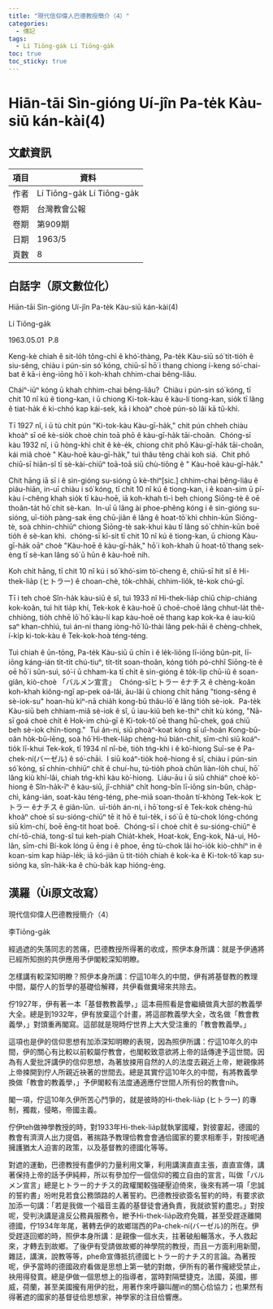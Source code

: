 ```yaml
---
title: "現代信仰偉人巴德教授簡介（4）"
categories:
  - 傳記
tags:
  - Lí Tiōng-ga̍k Lí Tiōng-ga̍k
toc: true
toc_sticky: true
---
```


# Hiān-tāi Sìn-gióng Uí-jîn Pa-te̍k Kàu-siū kán-kài(4)

## 文獻資訊

| 項目 | 資料 |
|---|---|
| 作者 | Lí Tiōng-ga̍k Lí Tiōng-ga̍k |
| 卷期 | 台灣教會公報 |
| 卷期 | 第909期 |
| 日期 | 1963/5 |
| 頁數 | 8 |

## 白話字（原文數位化）

Hiān-tāi Sìn-gióng Uí-jîn Pa-te̍k Kàu-siū kán-kài(4)

Lí Tiōng-ga̍k

1963.05.01  P.8

Keng-kè chiah ê sit-lo̍h tông-chì ê khó͘-thàng, Pa-te̍k Kàu-siū só͘ tit-tio̍h ê siu-sêng, chiàu i pún-sin só͘ kóng, chiū-sī hō͘ i thang chiong í-keng só͘-chai-bat ê kā-i èng-iōng hō͘ i koh-khah chhim-chai bêng-liâu.

Cháiⁿ-iūⁿ kóng ū khah chhim-chai bêng-liâu?  Chiàu i pún-sin só͘ kóng, tī chit 10 nî kú ê tiong-kan, i ū chiong Ki-tok-kàu ê kàu-lí tiong-kan, sio̍k tī lâng ê tiat-ha̍k ê ki-chhó kap kái-sek, kā i khoàⁿ choè pún-sò lâi kā tû-khì.

Tī 1927 nî, i ū tù chi̍t pún "Ki-tok-kàu Kàu-gī-ha̍k," chit pún chheh chiàu khoàⁿ sī oē kè-sio̍k choè chin toā phō ê kàu-gī-ha̍k tāi-choân.  Chóng-sī kàu 1932 nî, i ū hòng-khì chit ê kè-e̍k, chiong chit phō Kàu-gī-ha̍k tāi-choân, kái miâ choè " Kàu-hoē kàu-gī-ha̍k," tuì thâu têng chài koh siá.  Chit phō chiū-sī hiān-sî tī sè-kài-chiūⁿ toā-toā siū chù-tiōng ê " Kàu-hoē kàu-gī-ha̍k."

Chit hāng iā sī i ê sìn-gióng su-sióng ū kè-thiⁿ[sic.] chhim-chai bêng-liâu ê piáu-hiān, in-uī chiàu i só͘ kóng, tī chit 10 nî kú ê tiong-kan, i ê koan-sim ū pí-kàu í-chêng khah sio̍k tī kàu-hoē, iā koh-khah tì-ì beh chiong Siōng-tè ê oē thoân-ta̍t hō͘ chit sè-kan.  In-uī ū lâng ài phoe-phêng kóng i ê sìn-gióng su-sióng, uī-tio̍h pàng-sak ēng chū-jiân ê lâng ê hoat-tō͘ khì chhin-kūn Siōng-tè, soà chhin-chhiūⁿ chiong Siōng-tè sak-khui kàu tī lâng só͘ chhin-kūn boē tio̍h ê sè-kan khì.  chóng-sī kî-si̍t tī chit 10 nî kú ê tiong-kan, ū chiong Kàu-gī-ha̍k oāⁿ choè "Kàu-hoē ê kàu-gī-ha̍k," hō͘ i koh-khah ū hoat-tō͘ thang sek-èng tī sè-kan lâng só͘ ū hūn ê kàu-hoē nih.

Koh chi̍t hāng, tī chit 10 nî kú i só͘ khó͘-sim tò͘-cheng ê, chiū-sī hit sî ê Hi-thek-lia̍p (ヒトラー) ê choan-chè, to̍k-chhâi, chhim-lio̍k, tè-kok chú-gī.

Tī i teh choè Sîn-ha̍k kàu-siū ê sî, tuì 1933 nî Hi-thek-lia̍p chiū chip-chiáng kok-koân, tuì hit tia̍p khí, Tek-kok ê kàu-hoē ū choē-choē lâng chhut-la̍t thê-chhiòng, tio̍h chhē lō͘ hō͘ kàu-lí kap kàu-hoē oē thang kap kok-ka ê iau-kiû saⁿ khan-chhiú, tuì án-ni thang iòng-hō͘ Iû-thài lâng pek-hāi ê chèng-chhek, í-ki̍p ki-tok-kàu ê Tek-kok-hoà téng-téng.

Tuì chiah ê ūn-tōng, Pa-te̍k Kàu-siū ū chīn i ê le̍k-liōng lī-iōng bûn-pit, lī-iōng káng-ián ti̍t-ti̍t chú-tiuⁿ, ti̍t-ti̍t soan-thoân, kóng tio̍h pó-chhî Siōng-tè ê oē hō͘ i sûn-suì, só͘-í ū chham-ka tī chi̍t ê sìn-gióng ê to̍k-li̍p chū-iû ê soan-giân, kiò-choè 「バルメン宣言」  Chóng-sīヒトラー êナチス ê chèng-koân koh-khah kiông-ngī ap-pek oá-lâi, āu-lâi ū chiong chi̍t hāng "tiong-sêng ê sè-iok-su" hoan-hù kìⁿ-nā chia̍h kong-bū thâu-lō͘ ê lâng tio̍h sè-iok.  Pa-te̍k Kàu-siū beh chhiam-miâ sè-iok ê sî, ū iau-kiû beh ke-thiⁿ chi̍t kù kóng, "Nā-sī goá choè chi̍t ê Hok-im chú-gī ê Ki-tok-tô͘ oē thang hū-chek, goá chiū beh sè-iok chīn-tiong."  Tuì án-ni, siū phoàⁿ-koat kóng sī uî-hoán Kong-bū-oân ho̍k-bū-lēng, soà hō͘ Hi-thek-lia̍p chèng-hú bián-chit, sīm-chì siū koáⁿ-tio̍k lī-khui Tek-kok, tī 1934 nî nî-bé, tio̍h tńg-khì i ê kò͘-hiong Suī-se ê Pa-chek-ní(バーゼル) ê só͘-chāi.  I siū koáⁿ-tio̍k hoê-hiong ê sî, chiàu i pún-sin só͘ kóng, sī chhin-chhiūⁿ chi̍t ê chuí-hu, tú-tio̍h phoà chûn liàn-lo̍h chuí, hō͘ lâng kiù khí-lâi, chiah tńg-khì kàu kò͘-hiong.  Liáu-āu i ū siū chhiáⁿ choè kò͘-hiong ê Sîn-ha̍k-īⁿ ê kàu-siū, jî-chhiáⁿ chi̍t hong-bīn lī-iōng sin-bûn, cha̍p-chì, káng-ián, soat-kàu téng-téng, phe-miā soan-thoân tí-khòng Tek-kok ヒトラー êナチス ê giân-lūn.  uī-tio̍h án-ni, i hō͘ tong-sî ê Tek-kok chèng-hú khoàⁿ choè sī su-sióng-chiūⁿ tē it hō ê tuì-te̍k, i só͘ ū ê tù-chok lóng-chóng siū kìm-chí, boē ēng-tit hoat boē.  Chóng-sī i choè chi̍t ê su-sióng-chiūⁿ ê chí-tō-chiá, tong-sî tuì keh-piah Chia̍t-khek, Hoat-kok, Eng-kok, Ná-ui, Hô-lân, sīm-chì Bí-kok lóng ū ēng i ê phoe, ēng tù-chok lâi ho͘-io̍k kiò-chhíⁿ in ê koan-sim kap hia̍p-le̍k; iā kó-jiân ū tit-tio̍h chiah ê kok-ka ê Ki-tok-tô͘ kap su-sióng ka, sîn-ha̍k-ka ê chù-ba̍k kap hióng-èng.

## 漢羅（Ùi原文改寫）

現代信仰偉人巴德教授簡介（4）

李Tiōng-ga̍k

經過遮的失落同志的苦痛，巴德教授所得著的收成，照伊本身所講：就是予伊通將已經所知捌的共伊應用予伊閣較深知明瞭。

怎樣講有較深知明瞭？照伊本身所講：佇這10年久的中間，伊有將基督教的教理中間，屬佇人的哲學的基礎佮解釋，共伊看做糞埽來共除去。

佇1927年，伊有著一本「基督教教義學，」這本冊照看是會繼續做真大部的教義學大全。總是到1932年，伊有放棄這个計畫，將這部教義學大全，改名做「教會教義學，」對頭重再閣寫。這部就是現時佇世界上大大受注重的「教會教義學。」

這項也是伊的信仰思想有加添深知明瞭的表現，因為照伊所講：佇這10年久的中間，伊的關心有比較以前較屬佇教會，也閣較致意欲將上帝的話傳達予這世間。因為有人愛批評講伊的信仰思想，為著放捒用自然的人的法度去親近上帝，紲親像將上帝捒開到佇人所親近袂著的世間去。總是其實佇這10年久的中間，有將教義學換做「教會的教義學，」予伊閣較有法度通適應佇世間人所有份的教會nih。

閣一項，佇這10年久伊所苦心鬥爭的，就是彼時的Hi-thek-lia̍p (ヒトラー) 的專制，獨裁，侵略，帝國主義。

佇伊teh做神學教授的時，對1933年Hi-thek-lia̍p就執掌國權，對彼霎起，德國的教會有濟濟人出力提倡，著揣路予教理佮教會會通佮國家的要求相牽手，對按呢通擁護猶太人迫害的政策，以及基督教的德國化等等。

對遮的運動，巴德教授有盡伊的力量利用文筆，利用講演直直主張，直直宣傳，講著保持上帝的話予伊純粹，所以有參加佇一個信仰的獨立自由的宣言，叫做「バルメン宣言」總是ヒトラー的ナチス的政權閣較強硬壓迫倚來，後來有將一項「忠誠的誓約書」吩咐見若食公務頭路的人著誓約。巴德教授欲簽名誓約的時，有要求欲加添一句講：「若是我做一个福音主義的基督徒會通負責，我就欲誓約盡忠。」對按呢，受判決講是違反公務員服務令，紲予Hi-thek-lia̍p政府免職，甚至受趕逐離開德國，佇1934年年尾，著轉去伊的故鄉瑞西的Pa-chek-ní(バーゼル)的所在。伊受趕逐回鄉的時，照伊本身所講：是親像一個水夫，拄著破船輾落水，予人救起來，才轉去到故鄉。了後伊有受請做故鄉的神學院的教授，而且一方面利用新聞，雜誌，講演，說教等等，phe命宣傳抵抗德國ヒトラー的ナチス的言論。為著按呢，伊予當時的德國政府看做是思想上第一號的對敵，伊所有的著作攏總受禁止，袂用得發賣。總是伊做一個思想上的指導者，當時對隔壁捷克，法國，英國，挪威，荷蘭，甚至美國攏有用伊的批，用著作來呼籲叫醒in的關心佮協力；也果然有得著遮的國家的基督徒佮思想家，神學家的注目佮響應。
